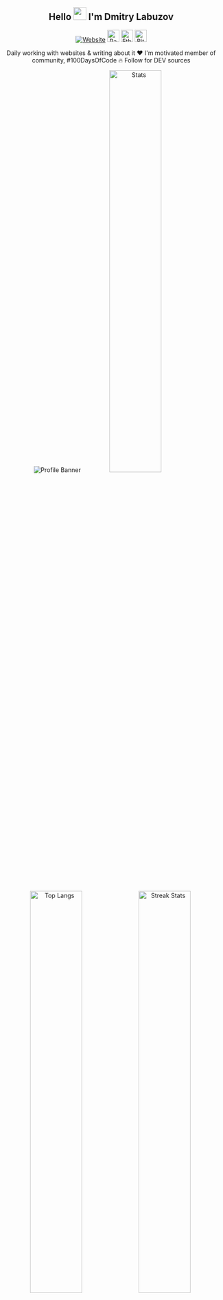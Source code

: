 <div align="center">

## Hello <img width="30" src="https://raw.githubusercontent.com/aemmadi/aemmadi/master/wave.gif"> I'm Dmitry Labuzov

[![Website](https://img.shields.io/website?label=thelabuzov.github.io&url=https://thelabuzov.github.io&style=for-the-badge)](https://thelabuzov.github.io)
[<img alt="PayPal" height="28" src="https://img.shields.io/badge/paypal-555?logo=paypal&style=for-the-badge">](https://paypal.me/thelabuzov)
[<img alt="Ethereum" height="28" src="https://img.shields.io/badge/ethereum-555?logo=ethereum&style=for-the-badge">](https://blockchain.com/eth/address/0x1b10F474c1E870077708e5428A540a3623A11Fc5)
[<img alt="Bitcoin" height="28" src="https://img.shields.io/badge/bitcoin-555?logo=bitcoin&style=for-the-badge">](https://blockchain.com/btc/address/15bc5sopiHTdq9LG6iB5TWoRzpCsobwHxy)

Daily working with websites & writing about it ❤️ I'm motivated member of community, #100DaysOfCode 🔥 Follow for DEV sources

![Profile Banner](https://user-images.githubusercontent.com/87143407/174051245-b01da935-6f21-4487-8766-f8f6114bb1df.png)
<img alt="Stats" width="49%" src="https://github-readme-stats.vercel.app/api?username=thelabuzov&show_icons=true&hide_border=true&theme=onedark">
<img alt="Streak Stats" width="49%" src="https://github-readme-streak-stats.herokuapp.com/?user=thelabuzov&hide_border=true&theme=onedark">
<img align="left" alt="Top Langs" width="49%" src="https://github-readme-stats.vercel.app/api/top-langs/?username=thelabuzov&layout=compact&hide_border=true&theme=onedark">

<p>Languages and Tools:</p>

![HTML](https://img.shields.io/badge/html-e34f26?style=flat-square&logo=html5&logoColor=fff)
![CSS](https://img.shields.io/badge/css-1572b6?style=flat-square&logo=css3&logoColor=fff)
![JavaScript](https://img.shields.io/badge/javascript-f7df1e?style=flat-square&logo=javascript&logoColor=000)
![Markdown](https://img.shields.io/badge/markdown-000?style=flat-square&logo=markdown&logoColor=fff)
![Sass](https://img.shields.io/badge/sass-cc6699?style=flat-square&logo=sass&logoColor=fff)
![Gulp](https://img.shields.io/badge/gulp-cf4647?style=flat-square&logo=gulp&logoColor=fff)<br>
![Pug](https://img.shields.io/badge/pug-a86454?style=flat-square&logo=pug&logoColor=fff)
![TailwindCSS](https://img.shields.io/badge/tailwindcss-06b6d4?style=flat-square&logo=tailwindcss&logoColor=fff)
![Bootstrap](https://img.shields.io/badge/bootstrap-7952b3?style=flat-square&logo=bootstrap&logoColor=fff)
![Git](https://img.shields.io/badge/git-f05032?style=flat-square&logo=git&logoColor=fff)<br>
![BEM](https://img.shields.io/badge/bem-000?style=flat-square&logo=bem&logoColor=fff)
![WordPress](https://img.shields.io/badge/wordpress-21759b?style=flat-square&logo=wordpress&logoColor=fff)
![Npm](https://img.shields.io/badge/npm-cb3837?style=flat-square&logo=npm&logoColor=fff)
